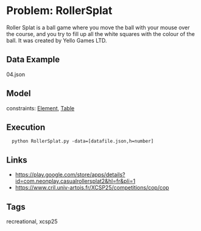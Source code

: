 # Problem: RollerSplat

Roller Splat is a ball game where you move the ball with your mouse over the course, and you try to fill up all the white squares with the colour of the ball.
It was created by Yello Games LTD.

 ## Data Example
  04.json

## Model
  constraints: [Element](https://pycsp.org/documentation/constraints/Element), [Table](https://pycsp.org/documentation/constraints/Table)

## Execution
```
  python RollerSplat.py -data=[datafile.json,h=number]
```

## Links
  - https://play.google.com/store/apps/details?id=com.neonplay.casualrollersplat2&hl=fr&pli=1
  - https://www.cril.univ-artois.fr/XCSP25/competitions/cop/cop

## Tags
  recreational, xcsp25
